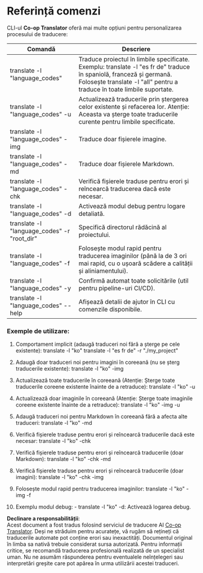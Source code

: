 <!--
CO_OP_TRANSLATOR_METADATA:
{
  "original_hash": "b38d8f042530a4bc872def7cb2c141cd",
  "translation_date": "2025-06-12T11:33:12+00:00",
  "source_file": "getting_started/command-reference.md",
  "language_code": "ro"
}
-->
# Referință comenzi  
CLI-ul **Co-op Translator** oferă mai multe opțiuni pentru personalizarea procesului de traducere:

Comandă                                      | Descriere  
----------------------------------------------|-------------------------------------------------------------------------------------------------------------------------------------------------------------------------------------------------------  
translate -l "language_codes"                 | Traduce proiectul în limbile specificate. Exemplu: translate -l "es fr de" traduce în spaniolă, franceză și germană. Folosește translate -l "all" pentru a traduce în toate limbile suportate.  
translate -l "language_codes" -u              | Actualizează traducerile prin ștergerea celor existente și refacerea lor. Atenție: Aceasta va șterge toate traducerile curente pentru limbile specificate.  
translate -l "language_codes" -img            | Traduce doar fișierele imagine.  
translate -l "language_codes" -md             | Traduce doar fișierele Markdown.  
translate -l "language_codes" -chk            | Verifică fișierele traduse pentru erori și reîncearcă traducerea dacă este necesar.  
translate -l "language_codes" -d              | Activează modul debug pentru logare detaliată.  
translate -l "language_codes" -r "root_dir"   | Specifică directorul rădăcină al proiectului.  
translate -l "language_codes" -f              | Folosește modul rapid pentru traducerea imaginilor (până la de 3 ori mai rapid, cu o ușoară scădere a calității și aliniamentului).  
translate -l "language_codes" -y              | Confirmă automat toate solicitările (util pentru pipeline-uri CI/CD).  
translate -l "language_codes" --help          | Afișează detalii de ajutor în CLI cu comenzile disponibile.  

### Exemple de utilizare:

  1. Comportament implicit (adaugă traduceri noi fără a șterge pe cele existente):   translate -l "ko"    translate -l "es fr de" -r "./my_project"  

  2. Adaugă doar traduceri noi pentru imagini în coreeană (nu se șterg traducerile existente):    translate -l "ko" -img  

  3. Actualizează toate traducerile în coreeană (Atenție: Șterge toate traducerile coreene existente înainte de a retraduce):    translate -l "ko" -u  

  4. Actualizează doar imaginile în coreeană (Atenție: Șterge toate imaginile coreene existente înainte de a retraduce):    translate -l "ko" -img -u  

  5. Adaugă traduceri noi pentru Markdown în coreeană fără a afecta alte traduceri:    translate -l "ko" -md  

  6. Verifică fișierele traduse pentru erori și reîncearcă traducerile dacă este necesar: translate -l "ko" -chk  

  7. Verifică fișierele traduse pentru erori și reîncearcă traducerile (doar Markdown): translate -l "ko" -chk -md  

  8. Verifică fișierele traduse pentru erori și reîncearcă traducerile (doar imagini): translate -l "ko" -chk -img  

  9. Folosește modul rapid pentru traducerea imaginilor:    translate -l "ko" -img -f  

  10. Exemplu modul debug: - translate -l "ko" -d: Activează logarea debug.

**Declinare a responsabilității**:  
Acest document a fost tradus folosind serviciul de traducere AI [Co-op Translator](https://github.com/Azure/co-op-translator). Deși ne străduim pentru acuratețe, vă rugăm să rețineți că traducerile automate pot conține erori sau inexactități. Documentul original în limba sa nativă trebuie considerat sursa autorizată. Pentru informații critice, se recomandă traducerea profesională realizată de un specialist uman. Nu ne asumăm răspunderea pentru eventualele neînțelegeri sau interpretări greșite care pot apărea în urma utilizării acestei traduceri.